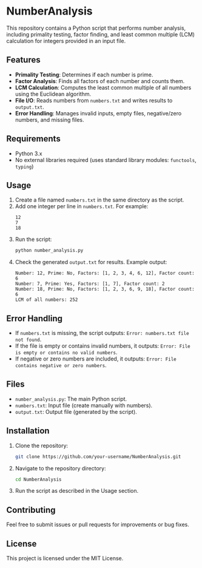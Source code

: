 # NumberAnalysis

This repository contains a Python script that performs number analysis, including primality testing, factor finding, and least common multiple (LCM) calculation for integers provided in an input file.

## Features
- **Primality Testing**: Determines if each number is prime.
- **Factor Analysis**: Finds all factors of each number and counts them.
- **LCM Calculation**: Computes the least common multiple of all numbers using the Euclidean algorithm.
- **File I/O**: Reads numbers from `numbers.txt` and writes results to `output.txt`.
- **Error Handling**: Manages invalid inputs, empty files, negative/zero numbers, and missing files.

## Requirements
- Python 3.x
- No external libraries required (uses standard library modules: `functools`, `typing`)

## Usage
1. Create a file named `numbers.txt` in the same directory as the script.
2. Add one integer per line in `numbers.txt`. For example:
   ```
   12
   7
   18
   ```
3. Run the script:
   ```bash
   python number_analysis.py
   ```
4. Check the generated `output.txt` for results. Example output:
   ```
   Number: 12, Prime: No, Factors: [1, 2, 3, 4, 6, 12], Factor count: 6
   Number: 7, Prime: Yes, Factors: [1, 7], Factor count: 2
   Number: 18, Prime: No, Factors: [1, 2, 3, 6, 9, 18], Factor count: 6
   LCM of all numbers: 252
   ```

## Error Handling
- If `numbers.txt` is missing, the script outputs: `Error: numbers.txt file not found`.
- If the file is empty or contains invalid numbers, it outputs: `Error: File is empty or contains no valid numbers`.
- If negative or zero numbers are included, it outputs: `Error: File contains negative or zero numbers`.

## Files
- `number_analysis.py`: The main Python script.
- `numbers.txt`: Input file (create manually with numbers).
- `output.txt`: Output file (generated by the script).

## Installation
1. Clone the repository:
   ```bash
   git clone https://github.com/your-username/NumberAnalysis.git
   ```
2. Navigate to the repository directory:
   ```bash
   cd NumberAnalysis
   ```
3. Run the script as described in the Usage section.

## Contributing
Feel free to submit issues or pull requests for improvements or bug fixes.

## License
This project is licensed under the MIT License.